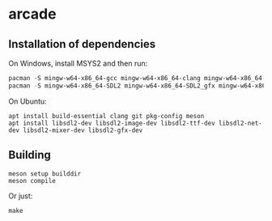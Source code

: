 arcade
===

## Installation of dependencies

On Windows, install MSYS2 and then run:

```powershell
pacman -S mingw-w64-x86_64-gcc mingw-w64-x86_64-clang mingw-w64-x86_64-meson mingw-w64-x86_64-gdb mingw-w64-x86_64-python-pygments
pacman -S mingw-w64-x86_64-SDL2 mingw-w64-x86_64-SDL2_gfx mingw-w64-x86_64-SDL2_image mingw-w64-x86_64-SDL2_mixer mingw-w64-x86_64-SDL2_net mingw-w64-x86_64-SDL2_pango mingw-w64-x86_64-SDL2_sound mingw-w64-x86_64-SDL2_ttf
```

On Ubuntu:
```
apt install build-essential clang git pkg-config meson
apt install libsdl2-dev libsdl2-image-dev libsdl2-ttf-dev libsdl2-net-dev libsdl2-mixer-dev libsdl2-gfx-dev
```

## Building

```
meson setup builddir
meson compile
```

Or just:
```
make
```

